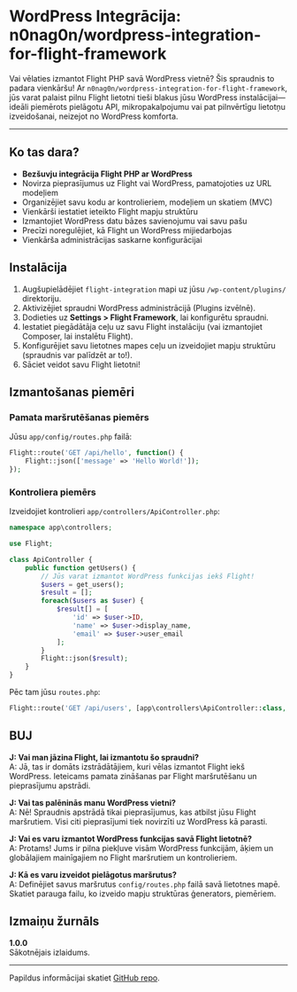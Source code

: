 # WordPress Integrācija: n0nag0n/wordpress-integration-for-flight-framework

Vai vēlaties izmantot Flight PHP savā WordPress vietnē? Šis spraudnis to padara vienkāršu! Ar `n0nag0n/wordpress-integration-for-flight-framework`, jūs varat palaist pilnu Flight lietotni tieši blakus jūsu WordPress instalācijai—ideāli piemērots pielāgotu API, mikropakalpojumu vai pat pilnvērtīgu lietotņu izveidošanai, neizejot no WordPress komforta.

---

## Ko tas dara?

- **Bezšuvju integrācija Flight PHP ar WordPress**
- Novirza pieprasījumus uz Flight vai WordPress, pamatojoties uz URL modeļiem
- Organizējiet savu kodu ar kontrolieriem, modeļiem un skatiem (MVC)
- Vienkārši iestatiet ieteikto Flight mapju struktūru
- Izmantojiet WordPress datu bāzes savienojumu vai savu pašu
- Precīzi noregulējiet, kā Flight un WordPress mijiedarbojas
- Vienkārša administrācijas saskarne konfigurācijai

## Instalācija

1. Augšupielādējiet `flight-integration` mapi uz jūsu `/wp-content/plugins/` direktoriju.
2. Aktivizējiet spraudni WordPress administrācijā (Plugins izvēlnē).
3. Dodieties uz **Settings > Flight Framework**, lai konfigurētu spraudni.
4. Iestatiet piegādātāja ceļu uz savu Flight instalāciju (vai izmantojiet Composer, lai instalētu Flight).
5. Konfigurējiet savu lietotnes mapes ceļu un izveidojiet mapju struktūru (spraudnis var palīdzēt ar to!).
6. Sāciet veidot savu Flight lietotni!

## Izmantošanas piemēri

### Pamata maršrutēšanas piemērs
Jūsu `app/config/routes.php` failā:

```php
Flight::route('GET /api/hello', function() {
    Flight::json(['message' => 'Hello World!']);
});
```

### Kontroliera piemērs

Izveidojiet kontrolieri `app/controllers/ApiController.php`:

```php
namespace app\controllers;

use Flight;

class ApiController {
    public function getUsers() {
        // Jūs varat izmantot WordPress funkcijas iekš Flight!
        $users = get_users();
        $result = [];
        foreach($users as $user) {
            $result[] = [
                'id' => $user->ID,
                'name' => $user->display_name,
                'email' => $user->user_email
            ];
        }
        Flight::json($result);
    }
}
```

Pēc tam jūsu `routes.php`:

```php
Flight::route('GET /api/users', [app\controllers\ApiController::class, 'getUsers']);
```

## BUJ

**J: Vai man jāzina Flight, lai izmantotu šo spraudni?**  
A: Jā, tas ir domāts izstrādātājiem, kuri vēlas izmantot Flight iekš WordPress. Ieteicams pamata zināšanas par Flight maršrutēšanu un pieprasījumu apstrādi.

**J: Vai tas palēninās manu WordPress vietni?**  
A: Nē! Spraudnis apstrādā tikai pieprasījumus, kas atbilst jūsu Flight maršrutiem. Visi citi pieprasījumi tiek novirzīti uz WordPress kā parasti.

**J: Vai es varu izmantot WordPress funkcijas savā Flight lietotnē?**  
A: Protams! Jums ir pilna piekļuve visām WordPress funkcijām, āķiem un globālajiem mainīgajiem no Flight maršrutiem un kontrolieriem.

**J: Kā es varu izveidot pielāgotus maršrutus?**  
A: Definējiet savus maršrutus `config/routes.php` failā savā lietotnes mapē. Skatiet parauga failu, ko izveido mapju struktūras ģenerators, piemēriem.

## Izmaiņu žurnāls

**1.0.0**  
Sākotnējais izlaidums.

---

Papildus informācijai skatiet [GitHub repo](https://github.com/n0nag0n/wordpress-integration-for-flight-framework).